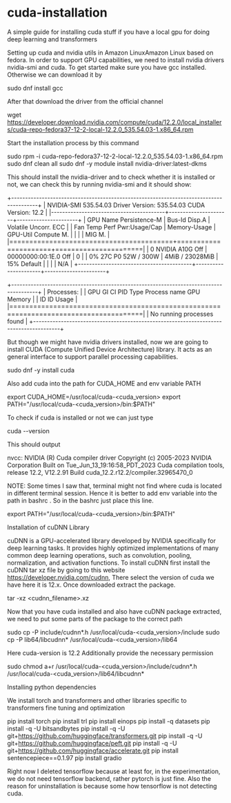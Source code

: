 # cuda-installation
A simple guide for installing cuda stuff if you have a local gpu for doing deep learning and transformers

Setting up cuda and nvidia utils in Amazon LinuxAmazon Linux based on fedora. In order to support GPU capabilities, we need to install nvidia drivers nvidia-smi and cuda. To get started make sure you have gcc installed. Otherwise we can download it by 

sudo dnf install gcc

After that download the driver from the official channel

wget https://developer.download.nvidia.com/compute/cuda/12.2.0/local_installers/cuda-repo-fedora37-12-2-local-12.2.0_535.54.03-1.x86_64.rpm

Start the installation process by this command

sudo rpm -i cuda-repo-fedora37-12-2-local-12.2.0_535.54.03-1.x86_64.rpm
sudo dnf clean all
sudo dnf -y module install nvidia-driver:latest-dkms

This should install the nvidia-driver and to check whether it is installed or not, we can check this by running nvidia-smi and it should show:

+---------------------------------------------------------------------------------------+
| NVIDIA-SMI 535.54.03              Driver Version: 535.54.03    CUDA Version: 12.2     |
|-----------------------------------------+----------------------+----------------------+
| GPU  Name                 Persistence-M | Bus-Id        Disp.A | Volatile Uncorr. ECC |
| Fan  Temp   Perf          Pwr:Usage/Cap |         Memory-Usage | GPU-Util  Compute M. |
|                                         |                      |               MIG M. |
|=========================================+======================+======================|
|   0  NVIDIA A10G                    Off | 00000000:00:1E.0 Off |                    0 |
|  0%   27C    P0              52W / 300W |      4MiB / 23028MiB |     15%      Default |
|                                         |                      |                  N/A |
+-----------------------------------------+----------------------+----------------------+
                                                                                         
+---------------------------------------------------------------------------------------+
| Processes:                                                                            |
|  GPU   GI   CI        PID   Type   Process name                            GPU Memory |
|        ID   ID                                                             Usage      |
|=======================================================================================|
|  No running processes found                                                           |
+---------------------------------------------------------------------------------------+

But though we might have nvidia drivers installed, now we are going to install CUDA  (Compute Unified Device Architecture) library. It acts as an general interface to support parallel processing capabilities.  

sudo dnf -y install cuda

Also add cuda into the path for CUDA_HOME and env variable PATH

export CUDA_HOME=/usr/local/cuda-<cuda_version>
export PATH="/usr/local/cuda-<cuda_version>/bin:$PATH"

To check if cuda is installed or not we can just type

cuda --version

This should output

nvcc: NVIDIA (R) Cuda compiler driver
Copyright (c) 2005-2023 NVIDIA Corporation
Built on Tue_Jun_13_19:16:58_PDT_2023
Cuda compilation tools, release 12.2, V12.2.91
Build cuda_12.2.r12.2/compiler.32965470_0

NOTE: Some times I saw that, terminal might not find where cuda is located in different terminal session. Hence it is better to add  env variable into the path in bashrc . So in the bashrc just place this line.

export PATH="/usr/local/cuda-<cuda_version>/bin:$PATH"

Installation of cuDNN Library

 cuDNN is a GPU-accelerated library developed by NVIDIA specifically for deep learning tasks. It provides highly optimized implementations of many common deep learning operations, such as convolution, pooling, normalization, and activation functions. 
To install cuDNN first install the cuDNN tar xz file by going to this website https://developer.nvidia.com/cudnn, There select the version of cuda we have here it is 12.x. Once downloaded extract the package. 

tar -xz <cudnn_filename>.xz

Now that you have cuda installed and also have cuDNN package extracted, we need to put some parts of the package to the correct path

sudo cp -P include/cudnn*.h /usr/local/cuda-<cuda_version>/include
sudo cp -P lib64/libcudnn* /usr/local/cuda-<cuda_version>/lib64

Here cuda-version is 12.2
Additionally provide the necessary permission

sudo chmod a+r /usr/local/cuda-<cuda_version>/include/cudnn*.h /usr/local/cuda-<cuda_version>/lib64/libcudnn*

Installing python dependencies 

We install torch and transformers and other libraries specific to transformers fine tuning and optimization

pip install torch
pip install trl
pip install einops
pip install -q datasets
pip install -q -U bitsandbytes
pip install -q -U git+https://github.com/huggingface/transformers.git
pip install -q -U git+https://github.com/huggingface/peft.git
pip install -q -U git+https://github.com/huggingface/accelerate.git
pip install sentencepiece==0.1.97
pip install gradio

Right now I deleted tensorflow because at least for, in the experimentation, we do not need tensorflow backend, rather pytorch is just fine. Also the reason for uninstallation is because some how tensorflow is not detecting cuda. 
